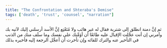 ```yaml
---
title: "The Confrontation and Shteraba's Demise"
tags: ['death', 'trust', 'counsel', "narration"]
---
```


 ثم إنَّ دمنة انطلق إلى شتربة فقال له غير هائب ولا مُتَعْتِع إنَّ الأسد أرسلني إليك لآتيه بك وأمرني إن أنت عجَّلت الإقبال عليه طائعًا أن أؤمِّنك على نفسك وما سلَف منك من الذنب في التأخير عنه والترك للقائه وإن تأخرت أن أعجِّل الرجعة إليه فأخبره بذلك
